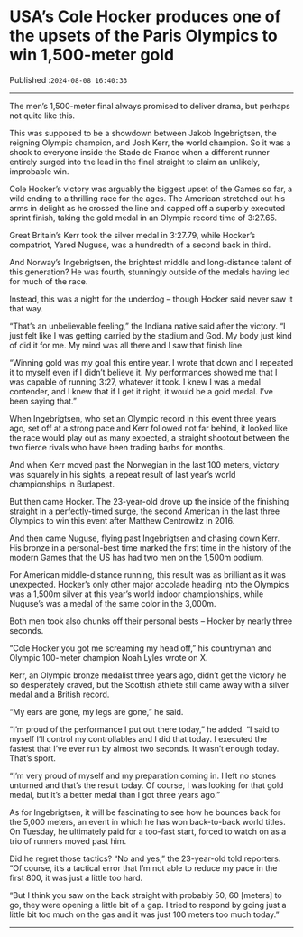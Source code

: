 # USA’s Cole Hocker produces one of the upsets of the Paris Olympics to win 1,500-meter gold

Published :`2024-08-08 16:40:33`

---

The men’s 1,500-meter final always promised to deliver drama, but perhaps not quite like this.

This was supposed to be a showdown between Jakob Ingebrigtsen, the reigning Olympic champion, and Josh Kerr, the world champion. So it was a shock to everyone inside the Stade de France when a different runner entirely surged into the lead in the final straight to claim an unlikely, improbable win.

Cole Hocker’s victory was arguably the biggest upset of the Games so far, a wild ending to a thrilling race for the ages. The American stretched out his arms in delight as he crossed the line and capped off a superbly executed sprint finish, taking the gold medal in an Olympic record time of 3:27.65.

Great Britain’s Kerr took the silver medal in 3:27.79, while Hocker’s compatriot, Yared Nuguse, was a hundredth of a second back in third.

And Norway’s Ingebrigtsen, the brightest middle and long-distance talent of this generation? He was fourth, stunningly outside of the medals having led for much of the race.

Instead, this was a night for the underdog – though Hocker said never saw it that way.

“That’s an unbelievable feeling,” the Indiana native said after the victory. “I just felt like I was getting carried by the stadium and God. My body just kind of did it for me. My mind was all there and I saw that finish line.

“Winning gold was my goal this entire year. I wrote that down and I repeated it to myself even if I didn’t believe it. My performances showed me that I was capable of running 3:27, whatever it took. I knew I was a medal contender, and I knew that if I get it right, it would be a gold medal. I’ve been saying that.”

When Ingebrigtsen, who set an Olympic record in this event three years ago, set off at a strong pace and Kerr followed not far behind, it looked like the race would play out as many expected, a straight shootout between the two fierce rivals who have been trading barbs for months.

And when Kerr moved past the Norwegian in the last 100 meters, victory was squarely in his sights, a repeat result of last year’s world championships in Budapest.

But then came Hocker. The 23-year-old drove up the inside of the finishing straight in a perfectly-timed surge, the second American in the last three Olympics to win this event after Matthew Centrowitz in 2016.

And then came Nuguse, flying past Ingebrigtsen and chasing down Kerr. His bronze in a personal-best time marked the first time in the history of the modern Games that the US has had two men on the 1,500m podium.

For American middle-distance running, this result was as brilliant as it was unexpected. Hocker’s only other major accolade heading into the Olympics was a 1,500m silver at this year’s world indoor championships, while Nuguse’s was a medal of the same color in the 3,000m.

Both men took also chunks off their personal bests – Hocker by nearly three seconds.

“Cole Hocker you got me screaming my head off,” his countryman and Olympic 100-meter champion Noah Lyles wrote on X.

Kerr, an Olympic bronze medalist three years ago, didn’t get the victory he so desperately craved, but the Scottish athlete still came away with a silver medal and a British record.

“My ears are gone, my legs are gone,” he said.

“I’m proud of the performance I put out there today,” he added. “I said to myself I’ll control my controllables and I did that today. I executed the fastest that I’ve ever run by almost two seconds. It wasn’t enough today. That’s sport.

“I’m very proud of myself and my preparation coming in. I left no stones unturned and that’s the result today. Of course, I was looking for that gold medal, but it’s a better medal than I got three years ago.”

As for Ingebrigtsen, it will be fascinating to see how he bounces back for the 5,000 meters, an event in which he has won back-to-back world titles. On Tuesday, he ultimately paid for a too-fast start, forced to watch on as a trio of runners moved past him.

Did he regret those tactics? “No and yes,” the 23-year-old told reporters. “Of course, it’s a tactical error that I’m not able to reduce my pace in the first 800, it was just a little too hard.

“But I think you saw on the back straight with probably 50, 60 [meters] to go, they were opening a little bit of a gap. I tried to respond by going just a little bit too much on the gas and it was just 100 meters too much today.”

---

